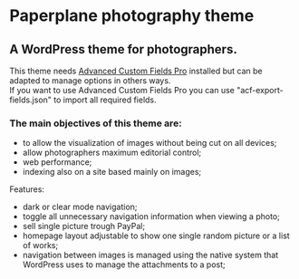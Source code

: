 # Paperplane photography theme
## A WordPress theme for photographers.
This theme needs [Advanced Custom Fields Pro](https://www.advancedcustomfields.com/pro/ "Advanced Custom Fields Pro") installed but can be adapted to manage options in others ways.<br/>
If you want to use Advanced Custom Fields Pro you can use "acf-export-fields.json" to import all required fields.<br/>
### The main objectives of this theme are:
* to allow the visualization of images without being cut on all devices;
* allow photographers maximum editorial control;
* web performance;
* indexing also on a site based mainly on images;

Features:
* dark or clear mode navigation;
* toggle all unnecessary navigation information when viewing a photo;
* sell single picture trough PayPal;
* homepage layout adjustable to show one single random picture or a list of works;
* navigation between images is managed using the native system that WordPress uses to manage the attachments to a post;
